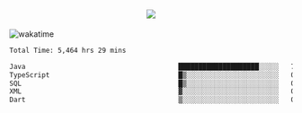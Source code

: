 <h1 align="center">
  <img src="https://readme-typing-svg.herokuapp.com/?font=Righteous&size=35&center=true&vCenter=true&width=500&height=70&duration=4000&lines=Hi!+%F0%9F%91%8B+I%27m+Ali%20Osman!;" />
</h1>


![wakatime](https://wakatime.com/share/@aliosmanoktar/3a8ffe71-6da4-4964-913b-2f09afbe53bf.svg?cache=none)
<!--START_SECTION:waka-->

```txt
Total Time: 5,464 hrs 29 mins

Java                                      ████████████████████░░░░░   79.47 %
TypeScript                                █▒░░░░░░░░░░░░░░░░░░░░░░░   05.66 %
SQL                                       █▒░░░░░░░░░░░░░░░░░░░░░░░   05.30 %
XML                                       ▓░░░░░░░░░░░░░░░░░░░░░░░░   02.16 %
Dart                                      ▒░░░░░░░░░░░░░░░░░░░░░░░░   01.27 %
```

<!--END_SECTION:waka-->


